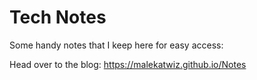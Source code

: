 # Tech Notes
Some handy notes that I keep here for easy access:

Head over to the blog: https://malekatwiz.github.io/Notes
